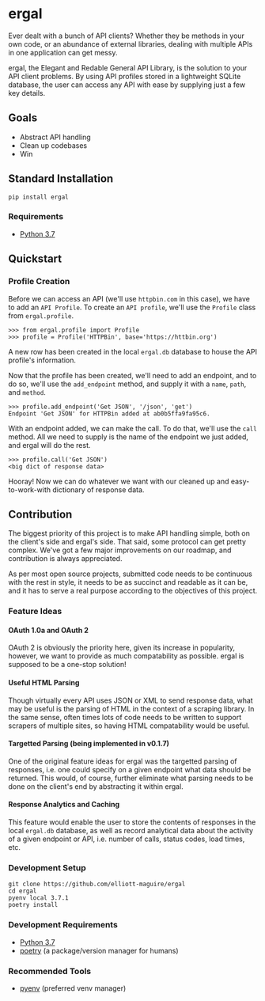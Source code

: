 ergal
=====

Ever dealt with a bunch of API clients? Whether they be methods in your own code, or an abundance of external libraries, dealing with multiple APIs in one application can get messy.

ergal, the Elegant and Redable General API Library, is the solution to your API client problems. By using API profiles stored in a lightweight SQLite database, the user can access any API with ease by supplying just a few key details.

Goals
-----

- Abstract API handling
- Clean up codebases
- Win

Standard Installation
---------------------

    pip install ergal

### Requirements
- [Python 3.7](https://www.python.org/downloads/)

Quickstart
-----------

### Profile Creation
Before we can access an API (we'll use `httpbin.com` in this case), we have to add an `API Profile`. To create an `API profile`, we'll use the `Profile` class from `ergal.profile`.

    >>> from ergal.profile import Profile
    >>> profile = Profile('HTTPBin', base='https://httbin.org')

A new row has been created in the local `ergal.db` database to house the API profile's information.

Now that the profile has been created, we'll need to add an endpoint, and to do so, we'll use the `add_endpoint` method, and supply it with a `name`, `path`, and `method`.

    >>> profile.add_endpoint('Get JSON', '/json', 'get')
    Endpoint 'Get JSON' for HTTPBin added at ab0b5ffa9fa95c6.

With an endpoint added, we can make the call. To do that, we'll use the `call` method. All we need to supply is the name of the endpoint we just added, and ergal will do the rest.

    >>> profile.call('Get JSON')
    <big dict of response data>

Hooray! Now we can do whatever we want with our cleaned up and easy-to-work-with dictionary of response data.


Contribution
------------

The biggest priority of this project is to make API handling simple, both on the client's side and ergal's side. That said, some protocol can get pretty complex. We've got a few major improvements on our roadmap, and contribution is always appreciated.

As per most open source projects, submitted code needs to be continuous with the rest in style, it needs to be as succinct and readable as it can be, and it has to serve a real purpose according to the objectives of this project.

### Feature Ideas

#### OAuth 1.0a and OAuth 2
OAuth 2 is obviously the priority here, given its increase in popularity, however, we want to provide as much compatability as possible. ergal is supposed to be a one-stop solution!

#### Useful HTML Parsing
Though virtually every API uses JSON or XML to send response data, what may be useful is the parsing of HTML in the context of a scraping library. In the same sense, often times lots of code needs to be written to support scrapers of multiple sites, so having HTML compatability would be useful.

#### Targetted Parsing (being implemented in v0.1.7)
One of the original feature ideas for ergal was the targetted parsing of responses, i.e. one could specify on a given endpoint what data should be returned. This would, of course, further eliminate what parsing needs to be done on the client's end by abstracting it within ergal.

#### Response Analytics and Caching
This feature would enable the user to store the contents of responses in the local `ergal.db` database, as well as record analytical data about the activity of a given endpoint or API, i.e. number of calls, status codes, load times, etc.

### Development Setup

    git clone https://github.com/elliott-maguire/ergal
    cd ergal
    pyenv local 3.7.1
    poetry install

### Development Requirements
- [Python 3.7](https://www.python.org/downloads/)
- [poetry](https://github.com/sdispater/poetry) (a package/version manager for humans)

### Recommended Tools
- [pyenv](https://github.com/pyenv/pyenv) (preferred venv manager)
